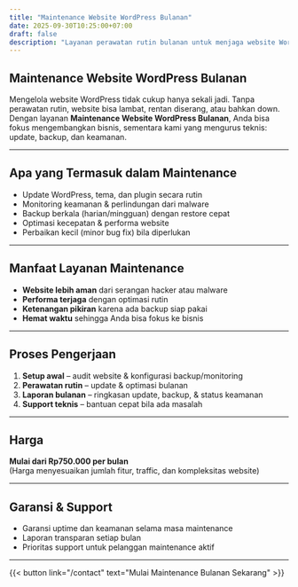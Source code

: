 ```yaml
---
title: "Maintenance Website WordPress Bulanan"
date: 2025-09-30T10:25:00+07:00
draft: false
description: "Layanan perawatan rutin bulanan untuk menjaga website WordPress tetap aman dan stabil"
---
```


## Maintenance Website WordPress Bulanan

Mengelola website WordPress tidak cukup hanya sekali jadi. Tanpa perawatan rutin, website bisa lambat, rentan diserang, atau bahkan down.  
Dengan layanan **Maintenance Website WordPress Bulanan**, Anda bisa fokus mengembangkan bisnis, sementara kami yang mengurus teknis: update, backup, dan keamanan.

---

## Apa yang Termasuk dalam Maintenance

- Update WordPress, tema, dan plugin secara rutin  
- Monitoring keamanan & perlindungan dari malware  
- Backup berkala (harian/mingguan) dengan restore cepat  
- Optimasi kecepatan & performa website  
- Perbaikan kecil (minor bug fix) bila diperlukan  

---

## Manfaat Layanan Maintenance

- **Website lebih aman** dari serangan hacker atau malware  
- **Performa terjaga** dengan optimasi rutin  
- **Ketenangan pikiran** karena ada backup siap pakai  
- **Hemat waktu** sehingga Anda bisa fokus ke bisnis  

---

## Proses Pengerjaan

1. **Setup awal** – audit website & konfigurasi backup/monitoring  
2. **Perawatan rutin** – update & optimasi bulanan  
3. **Laporan bulanan** – ringkasan update, backup, & status keamanan  
4. **Support teknis** – bantuan cepat bila ada masalah  

---

## Harga

**Mulai dari Rp750.000 per bulan**  
(Harga menyesuaikan jumlah fitur, traffic, dan kompleksitas website)

---

## Garansi & Support

- Garansi uptime dan keamanan selama masa maintenance  
- Laporan transparan setiap bulan  
- Prioritas support untuk pelanggan maintenance aktif  

---

{{< button link="/contact" text="Mulai Maintenance Bulanan Sekarang" >}}
